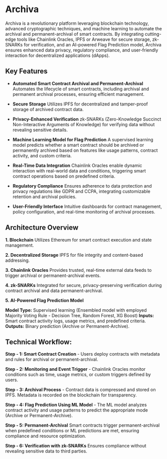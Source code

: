 # Archiva

Archiva is a revolutionary platform leveraging blockchain technology, advanced cryptographic techniques, and machine learning to automate the archival and permanent-archival of smart contracts. By integrating cutting-edge tools like Chainlink Oracles, IPFS or Arweave for secure storage, zk-SNARKs for verification, and an AI-powered Flag Prediction model, Archiva ensures enhanced data privacy, regulatory compliance, and user-friendly interaction for decentralized applications (dApps).

## Key Features

- **Automated Smart Contract Archival and Permanent-Archival**
Automates the lifecycle of smart contracts, including archival and permanent archival processes, ensuring efficient management.

- **Secure Storage**
Utilizes IPFS for decentralized and tamper-proof storage of archived contract data.

- **Privacy-Enhanced Verification**
zk-SNARKs (Zero-Knowledge Succinct Non-Interactive Arguments of Knowledge) for verifying data without revealing sensitive details.

- **Machine Learning Model for Flag Prediction**
A supervised learning model predicts whether a smart contract should be archived or permanently archived based on features like usage patterns, contract activity, and custom criteria.

- **Real-Time Data Integration**
Chainlink Oracles enable dynamic interaction with real-world data and conditions, triggering smart contract operations based on predefined criteria.

- **Regulatory Compliance**
Ensures adherence to data protection and privacy regulations like GDPR and CCPA, integrating customizable retention and archival policies.

- **User-Friendly Interface**
Intuitive dashboards for contract management, policy configuration, and real-time monitoring of archival processes.

## Architecture Overview

**1. Blockchain**
Utilizes Ethereum for smart contract execution and state management.

**2. Decentralized Storage**
IPFS for file integrity and content-based addressing.

**3. Chainlink Oracles**
Provides trusted, real-time external data feeds to trigger archival or permanent-archival events.

**4. zk-SNARKs**
Integrated for secure, privacy-preserving verification during contract archival and data permanent-archival.

**5. AI-Powered Flag Prediction Model**

**Model Type:** Supervised learning (Ensembled model with employed Majority Voting Rule - Decision Tree, Random Forest, XG Boost)
**Inputs:** Smart contract activity logs, usage metrics, and predefined criteria.
**Outputs:** Binary prediction (Archive or Permanent-Archive).

## Technical Workflow:

**Step - 1: Smart Contract Creation** - Users deploy contracts with metadata and rules for archival or permanent-archival.

**Step - 2: Monitoring and Event Trigger** - Chainlink Oracles monitor conditions such as time, usage metrics, or custom triggers defined by users.

**Step - 3: Archival Process** - Contract data is compressed and stored on IPFS. Metadata is recorded on the blockchain for transparency.

**Step - 4: Flag Prediction Using ML Model** - The ML model analyzes contract activity and usage patterns to predict the appropriate mode (Archive or Permanent-Archive).

**Step - 5: Permanent-Archival**
Smart contracts trigger permanent-archival when predefined conditions or ML predictions are met, ensuring compliance and resource optimization.

**Step - 6: Verification with zk-SNARKs**
Ensures compliance without revealing sensitive data to third parties.


